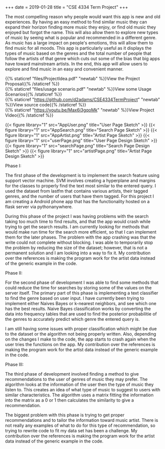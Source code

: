 +++
date = 2019-01-28
title = "CSE 4334 Term Project"
+++

The most compelling reason why people would want this app is new and old experiences.  By having an easy method to find similar music they can expand their horizon finding more music they enjoy, or find old music they enjoyed but forgot the name.  This will also allow them to explore new types of music by seeing what is popular and recommended in a different genre.  As music has a large impact on people's emotions, this will allow them to find music for all moods.  This app is particularly useful as it displays the types of music based on the genres and the total number of people that follow the artists of that genre which cuts out some of the bias that big apps have toward mainstream artists.  In the end, this app will allow users to explore and find music in an easy and convenient manner.

{{% staticref "files/ProjectIdea.pdf" "newtab" %}}View the Project Proposal{{% /staticref %}}<br />
{{% staticref "files/usage scenario.pdf" "newtab" %}}View some Usage Scenarios{{% /staticref %}}<br />
{{% staticref "https://github.com/d2adams/CSE4334TermProject" "newtab" %}}View source code{{% /staticref %}}<br />
{{% staticref "https://youtu.be/Max6i3gqoMk" "newtab" %}}View Project Video{{% /staticref %}}

{{< figure library="1" src="AppUser.png" title="User Page Sketch" >}}
{{< figure library="1" src="AppSearch.png" title="Search Page Sketch" >}}
{{< figure library="1" src="AppArtist.png" title="Artist Page Sketch" >}}
{{< figure library="1" src="userPage.png" title="User Page Design Sketch" >}}
{{< figure library="1" src="searchPage.png" title="Search Page Design Sketch" >}}
{{< figure library="1" src="artistPage.png" title="Artist Page Design Sketch" >}}

Phase I:

The first phase of the development is to implement the search feature using support vector machine. SVM involves creating a hyperplane and margins for the classes to properly find the text most similar to the entered query. I used the dataset from lastfm that contains various artists, their tagged genres, and the number of users that have them tagged. For this project I am creating a Android phone app that has the functionality hosted on a flask server via pythonanywhere.

During this phase of the project I was having problems with the search taking too much time to find results, and that the app would crash while trying to get the search results. I am currently looking for methods that would make run time for the search more efficient, so that I can implement them for the later phases. The problem with the app crashing was that the write could not complete without blocking. I was able to temporarily stop the problem by reducing the size of the dataset; however, that is not a permanent solution and I am looking into a way to fix it. My contribution over the references is making the program work for the artist data instead of the generic example in the code.

Phase II:

For the second phase of development I was able to find some methods that could reduce the time for searches by storing some of the values on the server itself. The primary part of this phase is implementing a text classifier to find the genre based on user input. I have currently been trying to implement either Naives Bayes or k-nearest neighbors, and see which one has the best results. Naive Bayes classification works by converting the data into frequency tables that are used to find the posterior probabilitie of the genres to accurately predict which genre the entered query is.

I am still having some issues with proper classification which might be due to the dataset or the algorithm not being properly written. Also, depending on the changes I make to the code, the app starts to crash again when the user tries the functions on the app. My contribution over the references is making the program work for the artist data instead of the generic example in the code.

Phase III:

The third phase of development involved finding a method to give recommendations to the user of genres of music they may prefer. The algorithm looks at the information of the user then the type of music they listen to. This creates an idea of what type of music to suggest to users with similar characteristics. The algorithm uses a matrix fitting the information into the matrix as a 0 or 1 then calculates the similarity to give a recommendation.

The biggest problem with this phase is trying to get proper recommendations and to tailor the information toward music artist. There is not really any examples of what to do for this type of recommendation, so trying to rewrite code to fit my data set has been a challenge. My contribution over the references is making the program work for the artist data instead of the generic example in the code.
